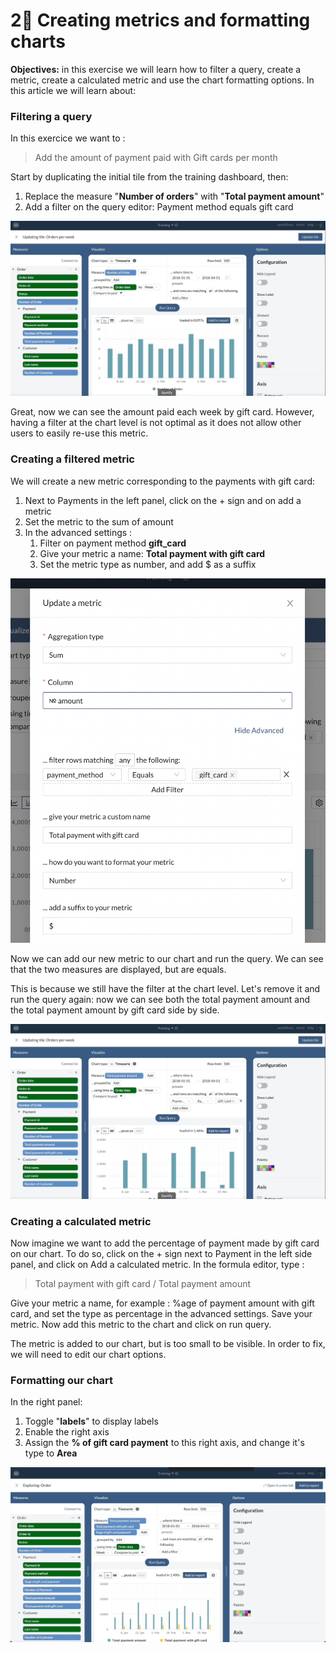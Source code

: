 # 2⃣ Creating metrics and formatting charts

**Objectives:** in this exercise we will learn how to filter a query, create a metric, create a calculated metric and use the chart formatting options. In this article we will learn about:&#x20;

### Filtering a query

In this exercice we want to :&#x20;

> Add the amount of payment paid with Gift cards per month

Start by duplicating the initial tile from the training dashboard, then:&#x20;

1. Replace the measure "**Number of orders**" with "**Total payment amount**"
2. Add a filter on the query editor: Payment method equals gift card

![](<../.gitbook/assets/total gift card payment.gif>)

Great, now we can see the amount paid each week by gift card. However, having a filter at the chart level is not optimal as it does not allow other users to easily re-use this metric.&#x20;

### Creating a filtered metric

We will create a new metric corresponding to the payments with gift card:&#x20;

1. Next to Payments in the left panel, click on the + sign and on add a metric
2. Set the metric to the sum of amount
3. In the advanced settings :&#x20;
   1. Filter on payment method **gift\_card**
   2. Give your metric a name: **Total payment with gift card**
   3. Set the metric type as number, and add $ as a suffix

![](<../.gitbook/assets/image (261).png>)

Now we can add our new metric to our chart and run the query. We can see that the two measures are displayed, but are equals.&#x20;

This is because we still have the filter at the chart level. Let's remove it and run the query again: now we can see both the total payment amount and the total payment amount by gift card side by side.

![](../.gitbook/assets/metric.gif)

### Creating a calculated metric

Now imagine we want to add the percentage of payment made by gift card on our chart. To do so, click on the + sign next to Payment in the left side panel, and click on Add a calculated metric. In the formula editor, type :&#x20;

> Total payment with gift card / Total payment amount

Give your metric a name, for example : %age of payment amount with gift card, and set the type as percentage in the advanced settings. Save your metric. Now add this metric to the chart and click on run query.&#x20;

The metric is added to our chart, but is too small to be visible. In order to fix, we will need to edit our chart options.

### Formatting our chart

In the right panel:&#x20;

1. Toggle "**labels**" to display labels
2. Enable the right axis
3. Assign the **% of gift card payment** to this right axis, and change it's type to **Area**

![](<../.gitbook/assets/format chart.gif>)
